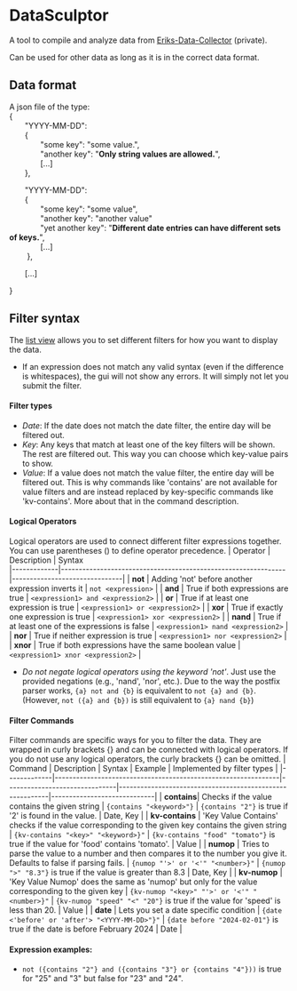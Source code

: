 # DataSculptor

A tool to compile and analyze data from [Eriks-Data-Collector](https://github.com/ErikSeewald/Eriks-Data-Collector) (private).


Can be used for other data as long as it is in the correct data format.

## Data format

A json file of the type:\
{\
  &emsp;&emsp;"YYYY-MM-DD": \
  &emsp;&emsp;{\
    &emsp;&emsp;&emsp;&emsp;"some key": "some value.",\
    &emsp;&emsp;&emsp;&emsp;"another key": "**Only string values are allowed.**",\
    &emsp;&emsp;&emsp;&emsp;[...]\
  &emsp;&emsp;},

  &emsp;&emsp;"YYYY-MM-DD": \
  &emsp;&emsp;{\
      &emsp;&emsp;&emsp;&emsp;"some key": "some value",\
      &emsp;&emsp;&emsp;&emsp;"another key": "another value"\
      &emsp;&emsp;&emsp;&emsp;"yet another key": "**Different date entries can have different sets of keys.**",\
      &emsp;&emsp;&emsp;&emsp;[...]\
 &emsp; &emsp;},

  &emsp;&emsp;[...]

}

## Filter syntax
The [list view](/data_sculptor/src/gui/views/list) allows you to set different filters for how you want to display the data.

- If an expression does not match any valid syntax (even if the difference is whitespaces), the gui will not show any errors. It will simply not let you submit the filter.

#### Filter types
- *Date*: If the date does not match the date filter, the entire day will be filtered out.
- *Key*: Any keys that match at least one of the key filters will be shown. The rest are filtered out. This way you can choose which key-value pairs to show.
- *Value*: If a value does not match the value filter, the entire day will be filtered out. This is why commands like 'contains' are not available for value filters and are instead replaced by key-specific commands like 'kv-contains'. More about that in the command description.

#### Logical Operators
Logical operators are used to connect different filter expressions together. You can use parentheses () to define operator precedence.
| Operator     | Description                                                   | Syntax                        
|-------------|---------------------------------------------------------------|-------------------------------|
| **not**     | Adding 'not' before another expression inverts it | `not <expression>`              |
| **and**     | True if both expressions are true | `<expression1> and <expression2>`              |
| **or**     | True if at least one expression is true | `<expression1> or <expression2>`              |
| **xor**     | True if exactly one expression is true | `<expression1> xor <expression2>`              |
| **nand**     | True if at least one of the expressions is false | `<expression1> nand <expression2>`              |
| **nor**     | True if neither expression is true | `<expression1> nor <expression2>`              |
| **xnor**     | True if both expressions have the same boolean value | `<expression1> xnor <expression2>`              |

- *Do not negate logical operators using the keyword 'not'*. Just use the provided negations (e.g., 'nand', 'nor', etc.). Due to the way the postfix parser works, `{a} not and {b}` is equivalent to `not {a} and {b}`. (However, `not ({a} and {b})` is still equivalent to `{a} nand {b}`)

#### Filter Commands
Filter commands are specific ways for you to filter the data. They are wrapped in curly brackets {} and can be connected with logical operators. If you do not use any logical operators, the curly brackets {} can be omitted.
| Command     | Description                                                   | Syntax                        | Example                                                  | Implemented by filter types |
|-------------|---------------------------------------------------------------|-------------------------------|----------------------------------------------------------|-----------------------------|
| **contains**| Checks if the value contains the given string                 | `{contains "<keyword>"}`       | `{contains "2"}` is true if '2' is found in the value.     | Date, Key                   |
| **kv-contains** | 'Key Value Contains' checks if the value corresponding to the given key contains the given string | `{kv-contains "<key>" "<keyword>}"` | `{kv-contains "food" "tomato"}` is true if the value for 'food' contains 'tomato'. | Value             |
| **numop** | Tries to parse the value to a number and then compares it to the number you give it. Defaults to false if parsing fails. | `{numop "'>' or '<'" "<number>}"` | `{numop ">" "8.3"}` is true if the value is greater than 8.3 | Date, Key             |
| **kv-numop** | 'Key Value Numop' does the same as 'numop' but only for the value corresponding to the given key | `{kv-numop "<key>" "'>' or '<'" "<number>}"` | `{kv-numop "speed" "<" "20"}` is true if the value for 'speed' is less than 20. | Value             |
| **date** | Lets you set a date specific condition | `{date <'before' or 'after'> "<YYYY-MM-DD>"}"` | `{date before "2024-02-01"}` is true if the date is before February 2024 | Date             |


#### Expression examples:
- `not ({contains "2"} and ({contains "3"} or {contains "4"}))` is true for "25" and "3" but false for "23" and "24".
